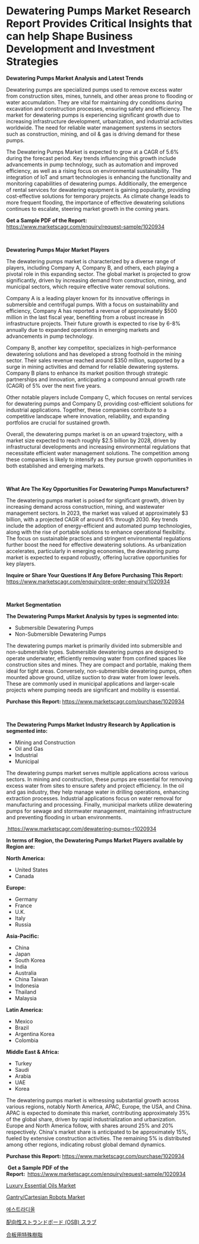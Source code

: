 <p><h1>Dewatering Pumps Market Research Report Provides Critical Insights that can help Shape Business Development and Investment Strategies</h1></p><p><strong>Dewatering Pumps Market Analysis and Latest Trends</strong></p>
<p><p>Dewatering pumps are specialized pumps used to remove excess water from construction sites, mines, tunnels, and other areas prone to flooding or water accumulation. They are vital for maintaining dry conditions during excavation and construction processes, ensuring safety and efficiency. The market for dewatering pumps is experiencing significant growth due to increasing infrastructure development, urbanization, and industrial activities worldwide. The need for reliable water management systems in sectors such as construction, mining, and oil & gas is driving demand for these pumps.</p><p>The Dewatering Pumps Market is expected to grow at a CAGR of 5.6% during the forecast period. Key trends influencing this growth include advancements in pump technology, such as automation and improved efficiency, as well as a rising focus on environmental sustainability. The integration of IoT and smart technologies is enhancing the functionality and monitoring capabilities of dewatering pumps. Additionally, the emergence of rental services for dewatering equipment is gaining popularity, providing cost-effective solutions for temporary projects. As climate change leads to more frequent flooding, the importance of effective dewatering solutions continues to escalate, steering market growth in the coming years.</p></p>
<p><strong>Get a Sample PDF of the Report:&nbsp;</strong> <a href="https://www.marketscagr.com/enquiry/request-sample/1020934">https://www.marketscagr.com/enquiry/request-sample/1020934</a></p>
<p>&nbsp;</p>
<p><strong>Dewatering Pumps Major Market Players</strong></p>
<p><p>The dewatering pumps market is characterized by a diverse range of players, including Company A, Company B, and others, each playing a pivotal role in this expanding sector. The global market is projected to grow significantly, driven by increasing demand from construction, mining, and municipal sectors, which require effective water removal solutions.</p><p>Company A is a leading player known for its innovative offerings in submersible and centrifugal pumps. With a focus on sustainability and efficiency, Company A has reported a revenue of approximately $500 million in the last fiscal year, benefiting from a robust increase in infrastructure projects. Their future growth is expected to rise by 6-8% annually due to expanded operations in emerging markets and advancements in pump technology.</p><p>Company B, another key competitor, specializes in high-performance dewatering solutions and has developed a strong foothold in the mining sector. Their sales revenue reached around $350 million, supported by a surge in mining activities and demand for reliable dewatering systems. Company B plans to enhance its market position through strategic partnerships and innovation, anticipating a compound annual growth rate (CAGR) of 5% over the next five years.</p><p>Other notable players include Company C, which focuses on rental services for dewatering pumps and Company D, providing cost-efficient solutions for industrial applications. Together, these companies contribute to a competitive landscape where innovation, reliability, and expanding portfolios are crucial for sustained growth.</p><p>Overall, the dewatering pumps market is on an upward trajectory, with a market size expected to reach roughly $2.5 billion by 2028, driven by infrastructural developments and increasing environmental regulations that necessitate efficient water management solutions. The competition among these companies is likely to intensify as they pursue growth opportunities in both established and emerging markets.</p></p>
<p>&nbsp;</p>
<p><strong>What Are The Key Opportunities For Dewatering Pumps Manufacturers?</strong></p>
<p><p>The dewatering pumps market is poised for significant growth, driven by increasing demand across construction, mining, and wastewater management sectors. In 2023, the market was valued at approximately $3 billion, with a projected CAGR of around 6% through 2030. Key trends include the adoption of energy-efficient and automated pump technologies, along with the rise of portable solutions to enhance operational flexibility. The focus on sustainable practices and stringent environmental regulations further boost the need for effective dewatering solutions. As urbanization accelerates, particularly in emerging economies, the dewatering pump market is expected to expand robustly, offering lucrative opportunities for key players.</p></p>
<p><strong>Inquire or Share Your Questions If Any Before Purchasing This Report:</strong> <a href="https://www.marketscagr.com/enquiry/pre-order-enquiry/1020934">https://www.marketscagr.com/enquiry/pre-order-enquiry/1020934</a></p>
<p>&nbsp;</p>
<p><strong>Market Segmentation</strong></p>
<p><strong>The Dewatering Pumps Market Analysis by types is segmented into:</strong></p>
<p><ul><li>Submersible Dewatering Pumps</li><li>Non-Submersible Dewatering Pumps</li></ul></p>
<p><p>The dewatering pumps market is primarily divided into submersible and non-submersible types. Submersible dewatering pumps are designed to operate underwater, efficiently removing water from confined spaces like construction sites and mines. They are compact and portable, making them ideal for tight areas. Conversely, non-submersible dewatering pumps, often mounted above ground, utilize suction to draw water from lower levels. These are commonly used in municipal applications and larger-scale projects where pumping needs are significant and mobility is essential.</p></p>
<p><strong>Purchase this Report:&nbsp;</strong><a href="https://www.marketscagr.com/purchase/1020934">https://www.marketscagr.com/purchase/1020934</a></p>
<p>&nbsp;</p>
<p><strong>The Dewatering Pumps Market Industry Research by Application is segmented into:</strong></p>
<p><ul><li>Mining and Construction</li><li>Oil and Gas</li><li>Industrial</li><li>Municipal</li></ul></p>
<p><p>The dewatering pumps market serves multiple applications across various sectors. In mining and construction, these pumps are essential for removing excess water from sites to ensure safety and project efficiency. In the oil and gas industry, they help manage water in drilling operations, enhancing extraction processes. Industrial applications focus on water removal for manufacturing and processing. Finally, municipal markets utilize dewatering pumps for sewage and stormwater management, maintaining infrastructure and preventing flooding in urban environments.</p></p>
<p><a href="https://www.marketscagr.com/dewatering-pumps-r1020934">&nbsp;https://www.marketscagr.com/dewatering-pumps-r1020934</a></p>
<p><strong>In terms of Region, the Dewatering Pumps Market Players available by Region are:</strong></p>
<p>
    <p> <strong> North America: </strong>
        <ul>
            <li>United States</li>
            <li>Canada</li>
        </ul>
        </p> 
    <p> <strong> Europe: </strong>
        <ul>
            <li>Germany</li>
            <li>France</li>
            <li>U.K.</li>
            <li>Italy</li>
            <li>Russia</li>
        </ul>
        </p> 
    <p> <strong> Asia-Pacific: </strong>
        <ul>
            <li>China</li>
            <li>Japan</li>
            <li>South Korea</li>
            <li>India</li>
            <li>Australia</li>
            <li>China Taiwan</li>
            <li>Indonesia</li>
            <li>Thailand</li>
            <li>Malaysia</li>
        </ul>
        </p> 
    <p> <strong> Latin America: </strong>
        <ul>
            <li>Mexico</li>
            <li>Brazil</li>
            <li>Argentina Korea</li>
            <li>Colombia</li>
        </ul>
        </p> 
    <p> <strong> Middle East & Africa: </strong>
        <ul>
            <li>Turkey</li>
            <li>Saudi</li>
            <li>Arabia</li>
            <li>UAE</li>
            <li>Korea</li>
        </ul>
    </p>
    </p>
<p><p>The dewatering pumps market is witnessing substantial growth across various regions, notably North America, APAC, Europe, the USA, and China. APAC is expected to dominate this market, contributing approximately 35% of the global share, driven by rapid industrialization and urbanization. Europe and North America follow, with shares around 25% and 20% respectively. China's market share is anticipated to be approximately 15%, fueled by extensive construction activities. The remaining 5% is distributed among other regions, indicating robust global demand dynamics.</p></p>
<p><strong>Purchase this Report: </strong><a href="https://www.marketscagr.com/purchase/1020934">https://www.marketscagr.com/purchase/1020934</a></p>
<p>&nbsp;<strong>Get a Sample PDF of the Report:&nbsp;&nbsp;</strong><a href="https://www.marketscagr.com/enquiry/request-sample/1020934">https://www.marketscagr.com/enquiry/request-sample/1020934</a></p>
<p><strong></strong></p>
<p><p><a href="https://issuu.com/reportprime-2/docs/luxury-essential-oils-market-size-2_51ecccc61c58b2">Luxury Essential Oils Market</a></p><p><a href="https://github.com/BellAuer/Market-Research-Report-List-1/blob/main/gantrycartesian-robots-market.md">Gantry/Cartesian Robots Market</a></p><p><a href="https://medium.com/@emanoilbreban2022/%EC%97%90%EC%8A%A4%ED%8A%B8%EB%9D%BC%EB%94%94%EC%98%AC-%EC%8B%9C%EC%9E%A5%EC%9D%84-%ED%98%95%EC%84%B1%ED%95%98%EB%8A%94-%ED%98%81%EC%8B%A0%EC%9D%80-%EB%AC%B4%EC%97%87%EC%9D%B8%EA%B0%80%EC%9A%94-%EC%9D%91%EC%9A%A9-%EB%B6%84%EC%95%BC-%EB%B0%8F-%EC%9C%A0%ED%98%95%EC%9D%98-%EC%8B%9C%EC%9E%A5-%EB%8F%99%ED%96%A5-2024%EB%85%84%EB%B6%80%ED%84%B0-2031%EB%85%84%EA%B9%8C%EC%A7%80-%EC%98%88%EC%B8%A1%EB%90%A9%EB%8B%88%EB%8B%A4-ad9759002e12">에스트라디올</a></p><p><a href="https://medium.com/@alzeimers34556/oriented-strand-board-osb-slabs-82919d5142d6">配向性ストランドボード (OSB) スラブ</a></p><p><a href="https://medium.com/@alzeimers34556/speciality-resins-for-plywoods-market-%E3%81%AF-%E3%82%B3%E3%82%B9%E3%83%88%E7%AE%A1%E7%90%86%E3%81%A8%E5%8A%B9%E7%8E%87%E5%90%91%E4%B8%8A%E3%82%92%E5%84%AA%E5%85%88%E3%81%97%E3%81%BE%E3%81%99-%E3%81%95%E3%82%89%E3%81%AB-%E5%A0%B1%E5%91%8A%E6%9B%B8%E3%81%AF%E5%B8%82%E5%A0%B4%E3%81%AE%E9%9C%80%E8%A6%81%E9%9D%A2%E3%81%A8%E4%BE%9B%E7%B5%A6%E9%9D%A2%E3%81%AE%E4%B8%A1%E6%96%B9%E3%82%92%E3%82%AB%E3%83%90%E3%83%BC%E3%81%97%E3%81%A6%E3%81%84%E3%81%BE%E3%81%99-a75ee49714d6">合板用特殊樹脂</a></p></p>
